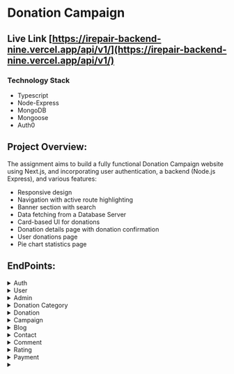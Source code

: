 # Donation Campaign

## Live Link [https://irepair-backend-nine.vercel.app/api/v1/](https://irepair-backend-nine.vercel.app/api/v1/)

### **Technology Stack**

- Typescript
- Node-Express
- MongoDB
- Mongoose
- Auth0

## **Project Overview:**

The assignment aims to build a fully functional Donation Campaign website using Next.js, and incorporating user authentication, a backend (Node.js Express), and various features:

- Responsive design
- Navigation with active route highlighting
- Banner section with search
- Data fetching from a Database Server
- Card-based UI for donations
- Donation details page with donation confirmation
- User donations page
- Pie chart statistics page

## **EndPoints:**

  <details>
  <summary>
  Auth
  </summary> 
    
  - **Create A User**
     - Method:  POST
     - Access: public
     - path: /auth/create-user
  -  Login 
     - Method:  POST
     - Access: public
     - Path: /auth/login

- **Refresh Token**

  - Method: POST
  - Access: Can be accessed only by the **`specific user`**
  - path: /auth/refresh-token
  - Response Sample Pattern:

    ```json
    {
      "success": true,
      "statusCode": 200,
      "message": "User logged in successfully",
      "data": {
        "accessToken": "eyJhbGciOiJIUzI1NiICJ9.eyJ1c2V4NzIzMTcxNCwiZXhwIjoxNjg3MzE4MTE0fQ.Q7j8vtY9r1JeDK_zR6bYInlY"
      }
    }
    ```

- **Change Password**

  - Method: POST
  - Access: Can be accessed only by the **`specific user`**
  - path: /auth/change-password

    </details>

<details>
  <summary>
User
  </summary> 
    
   - **Get All User**
      - Method:  GET
      - Access: Can only be accessed by admin
      - path: /users
      - Query :/users/?sortBy=phoneNumber&sortOrder=asc&page=1&limit=10
      - Search: /users/?searchTerm=290&email=arifur@gmail.com
      - filter: users/?phoneNumber=361-616-6558

- **Get Single User**

  - Method: GET
  - Access: Can only be accessed by admin
  - path: /users/:id

- **Get My Profile**
  - Method: GET
  - Access: Can be accessed only by the **`specific user`**
  - Path: /users/profile
- **Patch My Profile**

  - Method: PATCH
  - Access: Can be accessed only by the **`specific user`**
  - Path: /users/profile
  - Request body:

    ```json
    {
     "password":"mydreamwife",
      "name":{
         "firstName": "Mr. Update Password"
         "lastName": "Bhai"
       },
     "phoneNumber":"01711111111",
     "address": "Namibia",
    }
    ```

- **Delete User**
  - Method: DELETE
  - Access: Can only be accessed by admin
  - path: /users/:id
  </details>

<details>
  <summary>
Admin
  </summary>

- **Create A Admin**

  - Method: POST
  - Access: Can only be accessed by admin
  - path: /admins/create-admin

  - **Request body:**

  ```json
  {
    "password": "amiadminbujheshunekothakoiyo",
    "role": "admin",
    "name": {
      "firstName": "Mr. Admin",
      "lastName": "Bhai"
    },
    "email": "arif@gmail.com",
    "address": "Uganda"
  }
  ```

- **Get All Admin**

  - Method: GET
  - Access : Can only be accessed by admin
  - path : /admins
  - Query : /donations/?sortBy=name&page=1&limit=10
  - Search: /donations/?searchTerm=290&email=arifur@gmail.com

- **Get Single Admin**

  - Method: GET
  - Access: Can only be accessed by admin
  - path: /admins/:id

- **Get My Profile**

  - Method: GET
  - Access: Can be accessed only by the admin of the profile
  - Path: /admis/profile

- **Patch My Profile**

  - Method: PATCH
  - Access: Can be accessed only by the admin of the profile
  - Path: /admis/profile

- **Login**

  - Method: POST
  - Access:
  - Path: /admis/login

  - **Request body :**

    ```json
    {
      "password": "amiadminbujheshunekothakoiyo",
      "role": "admin",
      "name": {
        "firstName": "Mr. Admin",
        "lastName": "Bhai"
      },
      "email": "arif@gmail.com",
      "address": "Uganda"
    }
    ```

  - **Response Sample Pattern:**

    ```json
    {
      "success": true,
      "statusCode": 200,
      "message": "admin logged in successfully",
      "data": {
        "accessToken": "eyJhbGciOiJIUzI1NiICJ9.eyJ1c2V4NzIzMTcxNCwiZXhwIjoxNjg3MzE4MTE0fQ.Q7j8vtY9r1JeDK_zR6bYInlY"
      }
    }
    ```

- **Delete Admin**

  - Method: DELETE
  - Access:
  - path: /admins/:id
  </details>

<details>
  <summary>
Donation Category
  </summary>

- Create A Categories

  - Method: POST
  - Access: Can only be accessed by admin
  - path: /categories/create-categories
  - Request body:

    ```json
    {
      "image": "url",
      "amount": "$290",
      "catygory": "health",
      "name": "Clean water for children"
    }
    ```

- **Get All Categories**

  - Method **:** GET
  - Access : public
  - path : /categories
  - Query : /categories/?sortBy=name&page=1&limit=10
  - Search: /categories/?searchTerm=290&categoryName=health

- **Get Single Categories**

  - Method: DELETE
  - Access: public
  - path: /admins/:id

- **Delete Categories**
  - Method: DELETE
  - Access: Can only be accessed by admin
  - path: /categories/:id
  </details>

<!-- <details>
  <summary>
Admin
  </summary>
</details> -->

<details>
  <summary>
Donation 
  </summary>
</details>

<details>
  <summary>
Campaign 
  </summary>
</details>

<details>
  <summary>
Blog 
  </summary>
</details>

<details>
  <summary>
Contact
  </summary>
</details>

<details>
  <summary>
Comment
  </summary>
</details>

<details>
  <summary>
Rating
  </summary>
</details>

<details>
  <summary>
Payment
  </summary>
</details>

<details>
  <summary>

  </summary>
</details>
